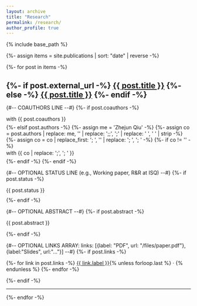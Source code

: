 ```yaml
---
layout: archive
title: "Research"
permalink: /research/
author_profile: true
---
```


{% include base_path %}

{%- assign items = site.publications | sort: "date" | reverse -%}

{%- for post in items -%}
<article class="archive__item">
  <h2 class="archive__item-title no_toc" style="margin-bottom:.2rem;">
    {%- if post.external_url -%}
      <a href="{{ post.external_url }}">{{ post.title }}</a>
    {%- else -%}
      <a href="{{ post.url | relative_url }}">{{ post.title }}</a>
    {%- endif -%}
  </h2>

  {#-- COAUTHORS LINE --#}
  {%- if post.coauthors -%}
    <p class="archive__item-excerpt" style="margin:.1rem 0 .4rem;">with {{ post.coauthors }}</p>
  {%- elsif post.authors -%}
    {%- assign me = 'Zhejun Qiu' -%}
    {%- assign co = post.authors | replace: me, '' | replace: ';;', ';' | replace: '  ', ' ' | strip -%}
    {%- assign co = co | replace_first: '; ', '' | replace: '; ', '; ' -%}
    {%- if co != '' -%}
      <p class="archive__item-excerpt" style="margin:.1rem 0 .4rem;">with {{ co | replace: ';', '; ' }}</p>
    {%- endif -%}
  {%- endif -%}

  {#-- OPTIONAL STATUS LINE (e.g., Working paper, R&R at ISQ) --#}
  {%- if post.status -%}
    <p class="archive__item-excerpt" style="margin:.1rem 0 .6rem;">{{ post.status }}</p>
  {%- endif -%}

  {#-- OPTIONAL ABSTRACT --#}
  {%- if post.abstract -%}
    <p class="archive__item-excerpt">{{ post.abstract }}</p>
  {%- endif -%}

  {#-- OPTIONAL LINKS ARRAY: links: [{label: "PDF", url: "/files/paper.pdf"}, {label:"Slides", url:"..."}] --#}
  {%- if post.links -%}
    <p class="archive__item-excerpt" style="margin-top:.4rem;">
      {%- for link in post.links -%}
        <a href="{{ link.url }}">{{ link.label }}</a>{% unless forloop.last %} &middot; {% endunless %}
      {%- endfor -%}
    </p>
  {%- endif -%}
</article>
<hr />
{%- endfor -%}
